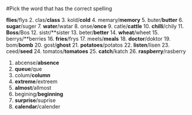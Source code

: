 #Pick the word that has the correct spelling

 **flies**/flys
2. clas/**class**
3. kold/**cold**
4. memary/**memory**
5. buter/**butter**
6. **sugar**/suger
7. **water**/watar
8. onse/**once**
9. catle/**cattle**
10. **chilli**/chily
11. **Boss**/Bos
12. sistr/**sister
13. beter/**better**
14. **wheat**/wheet
15. berrys/**berries
16. **fries**/frys
17. meels/**meals**
18. **doctor**/doktor
19. bom/**bomb**
20. gost/**ghost**
21. **potatoes**/potatos
22. **listen**/lisen
23. ceed/**seed**
24. tomatos/**tomatoes**
25. **catch**/katch
26. **raspberry**/rasberry

1. abcense/**absence**
2. **queue**/que
3. colum/**column**
4. **extreme**/extreem
5. **almost**/allmost
6. begining/**beginning**
7. **surprise**/suprise
8. **calendar**/calender






